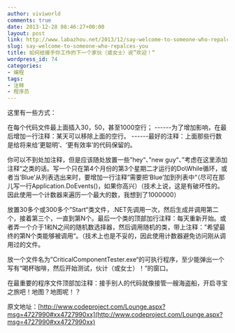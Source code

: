 ```yaml
---
author: viviworld
comments: true
date: 2013-12-28 08:46:27+00:00
layout: post
link: http://www.labazhou.net/2013/12/say-welcome-to-someone-who-repalces-you/
slug: say-welcome-to-someone-who-repalces-you
title: 如何给接手你工作的下一个家伙（或女士）说”欢迎！“
wordpress_id: 74
categories:
- 编程
tags:
- 注释
- 程序员
---
```


这里有一些方式：

在每个代码文件最上面插入30，50，甚至1000空行；
------为了增加影响，在最后增加一行注释：某天可以移除上面的空行。
------最好的注释：上面那些行数是给将来给‘更聪明’、‘更有效率’的代码保留的。

你可以不到处加注释，但是应该随处放置一些”hey“、”new guy“、”考虑在这里添加注释“之类的话。写一个只在第4个月份的第3个星期二才运行的Do\While循环，或者当‘Blue’从列表选出来时，要增加一行注释”需要把‘Blue’加到列表中“（尽可在那儿写一行Application.DoEvents()，如果你高兴）（技术上说，这是有破坏性的。因此使用一个计数器来遍历一个最大的数，我想到了1000000）

放置30多个或300多个”Start“类文件，.NET先调用一次，然后生成并调用第二个，接着第三个，一直到第N个。最后一个类的顶部加行注释：每天重新开始。或者弄一个介于1和N之间的随机数选择器，然后调用随机的类，带上注释：”希望最终的第N个类能够被调用“。（技术上也是不妥的，因此使用计数器避免访问刚从调用过的文件。

放一个文件名为”CriticalComponentTester.exe“的可执行程序，至少能弹出一个写有“喝杯咖啡，然后开始测试，伙计（或女士）！”的窗口。

在最重要的程序文件顶部加注释：接手别人的代码就像接管一艘海盗船，开启寻宝之旅吧！地图？地图呢！？

原文地址：[http://www.codeproject.com/Lounge.aspx?msg=4727990#xx4727990xx](http://www.codeproject.com/Lounge.aspx?msg=4727990#xx4727990xx)
